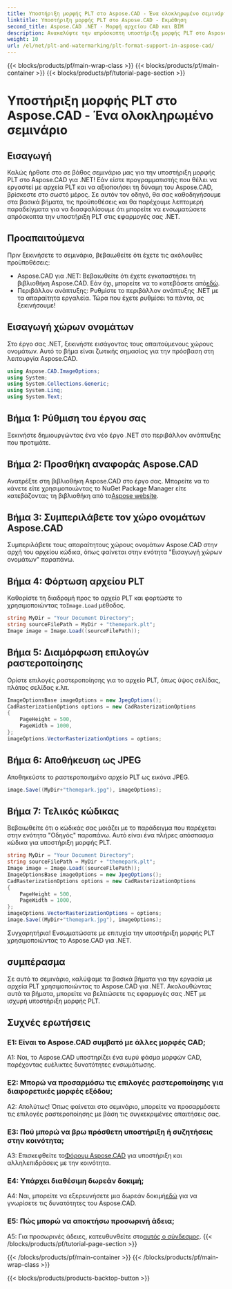 ```yaml
---
title: Υποστήριξη μορφής PLT στο Aspose.CAD - Ένα ολοκληρωμένο σεμινάριο
linktitle: Υποστήριξη μορφής PLT στο Aspose.CAD - Εκμάθηση
second_title: Aspose.CAD .NET - Μορφή αρχείου CAD και BIM
description: Ανακαλύψτε την απρόσκοπτη υποστήριξη μορφής PLT στο Aspose.CAD για .NET. Ακολουθήστε τον οδηγό βήμα προς βήμα για την ενσωμάτωση αρχείων PLT στις εφαρμογές σας .NET χωρίς κόπο.
weight: 10
url: /el/net/plt-and-watermarking/plt-format-support-in-aspose-cad/
---
```


{{< blocks/products/pf/main-wrap-class >}}
{{< blocks/products/pf/main-container >}}
{{< blocks/products/pf/tutorial-page-section >}}

# Υποστήριξη μορφής PLT στο Aspose.CAD - Ένα ολοκληρωμένο σεμινάριο

## Εισαγωγή

Καλώς ήρθατε στο σε βάθος σεμινάριο μας για την υποστήριξη μορφής PLT στο Aspose.CAD για .NET! Εάν είστε προγραμματιστής που θέλει να εργαστεί με αρχεία PLT και να αξιοποιήσει τη δύναμη του Aspose.CAD, βρίσκεστε στο σωστό μέρος. Σε αυτόν τον οδηγό, θα σας καθοδηγήσουμε στα βασικά βήματα, τις προϋποθέσεις και θα παρέχουμε λεπτομερή παραδείγματα για να διασφαλίσουμε ότι μπορείτε να ενσωματώσετε απρόσκοπτα την υποστήριξη PLT στις εφαρμογές σας .NET.

## Προαπαιτούμενα

Πριν ξεκινήσετε το σεμινάριο, βεβαιωθείτε ότι έχετε τις ακόλουθες προϋποθέσεις:
-  Aspose.CAD για .NET: Βεβαιωθείτε ότι έχετε εγκαταστήσει τη βιβλιοθήκη Aspose.CAD. Εάν όχι, μπορείτε να το κατεβάσετε από[εδώ](https://releases.aspose.com/cad/net/).
- Περιβάλλον ανάπτυξης: Ρυθμίστε το περιβάλλον ανάπτυξης .NET με τα απαραίτητα εργαλεία.
Τώρα που έχετε ρυθμίσει τα πάντα, ας ξεκινήσουμε!

## Εισαγωγή χώρων ονομάτων

Στο έργο σας .NET, ξεκινήστε εισάγοντας τους απαιτούμενους χώρους ονομάτων. Αυτό το βήμα είναι ζωτικής σημασίας για την πρόσβαση στη λειτουργία Aspose.CAD.
```csharp
using Aspose.CAD.ImageOptions;
using System;
using System.Collections.Generic;
using System.Linq;
using System.Text;
```

## Βήμα 1: Ρύθμιση του έργου σας

Ξεκινήστε δημιουργώντας ένα νέο έργο .NET στο περιβάλλον ανάπτυξης που προτιμάτε.

## Βήμα 2: Προσθήκη αναφοράς Aspose.CAD

 Ανατρέξτε στη βιβλιοθήκη Aspose.CAD στο έργο σας. Μπορείτε να το κάνετε είτε χρησιμοποιώντας το NuGet Package Manager είτε κατεβάζοντας τη βιβλιοθήκη από το[Aspose website](https://purchase.aspose.com/buy).

## Βήμα 3: Συμπεριλάβετε τον χώρο ονομάτων Aspose.CAD

Συμπεριλάβετε τους απαραίτητους χώρους ονομάτων Aspose.CAD στην αρχή του αρχείου κώδικα, όπως φαίνεται στην ενότητα "Εισαγωγή χώρων ονομάτων" παραπάνω.

## Βήμα 4: Φόρτωση αρχείου PLT

 Καθορίστε τη διαδρομή προς το αρχείο PLT και φορτώστε το χρησιμοποιώντας το`Image.Load` μέθοδος.

```csharp
string MyDir = "Your Document Directory";
string sourceFilePath = MyDir + "themepark.plt";
Image image = Image.Load((sourceFilePath));
```

## Βήμα 5: Διαμόρφωση επιλογών ραστεροποίησης

Ορίστε επιλογές ραστεροποίησης για το αρχείο PLT, όπως ύψος σελίδας, πλάτος σελίδας κ.λπ.

```csharp
ImageOptionsBase imageOptions = new JpegOptions();
CadRasterizationOptions options = new CadRasterizationOptions
{
    PageHeight = 500,
    PageWidth = 1000,
};
imageOptions.VectorRasterizationOptions = options;
```

## Βήμα 6: Αποθήκευση ως JPEG

Αποθηκεύστε το ραστεροποιημένο αρχείο PLT ως εικόνα JPEG.

```csharp
image.Save((MyDir+"themepark.jpg"), imageOptions);
```

## Βήμα 7: Τελικός κώδικας

Βεβαιωθείτε ότι ο κώδικάς σας μοιάζει με το παράδειγμα που παρέχεται στην ενότητα "Οδηγός" παραπάνω. Αυτό είναι ένα πλήρες απόσπασμα κώδικα για υποστήριξη μορφής PLT.

```csharp
string MyDir = "Your Document Directory";
string sourceFilePath = MyDir + "themepark.plt";
Image image = Image.Load((sourceFilePath));
ImageOptionsBase imageOptions = new JpegOptions();
CadRasterizationOptions options = new CadRasterizationOptions
{
    PageHeight = 500,
    PageWidth = 1000,
};
imageOptions.VectorRasterizationOptions = options;
image.Save((MyDir+"themepark.jpg"), imageOptions);
```

Συγχαρητήρια! Ενσωματώσατε με επιτυχία την υποστήριξη μορφής PLT χρησιμοποιώντας το Aspose.CAD για .NET.

## συμπέρασμα

Σε αυτό το σεμινάριο, καλύψαμε τα βασικά βήματα για την εργασία με αρχεία PLT χρησιμοποιώντας το Aspose.CAD για .NET. Ακολουθώντας αυτά τα βήματα, μπορείτε να βελτιώσετε τις εφαρμογές σας .NET με ισχυρή υποστήριξη μορφής PLT.

## Συχνές ερωτήσεις

### Ε1: Είναι το Aspose.CAD συμβατό με άλλες μορφές CAD;

A1: Ναι, το Aspose.CAD υποστηρίζει ένα ευρύ φάσμα μορφών CAD, παρέχοντας ευέλικτες δυνατότητες ενσωμάτωσης.

### Ε2: Μπορώ να προσαρμόσω τις επιλογές ραστεροποίησης για διαφορετικές μορφές εξόδου;

Α2: Απολύτως! Όπως φαίνεται στο σεμινάριο, μπορείτε να προσαρμόσετε τις επιλογές ραστεροποίησης με βάση τις συγκεκριμένες απαιτήσεις σας.

### Ε3: Πού μπορώ να βρω πρόσθετη υποστήριξη ή συζητήσεις στην κοινότητα;

 A3: Επισκεφθείτε το[Φόρουμ Aspose.CAD](https://forum.aspose.com/c/cad/19) για υποστήριξη και αλληλεπιδράσεις με την κοινότητα.

### Ε4: Υπάρχει διαθέσιμη δωρεάν δοκιμή;

 A4: Ναι, μπορείτε να εξερευνήσετε μια δωρεάν δοκιμή[εδώ](https://releases.aspose.com/) για να γνωρίσετε τις δυνατότητες του Aspose.CAD.

### Ε5: Πώς μπορώ να αποκτήσω προσωρινή άδεια;

 A5: Για προσωρινές άδειες, κατευθυνθείτε στο[αυτός ο σύνδεσμος](https://purchase.aspose.com/temporary-license/).
{{< /blocks/products/pf/tutorial-page-section >}}

{{< /blocks/products/pf/main-container >}}
{{< /blocks/products/pf/main-wrap-class >}}

{{< blocks/products/products-backtop-button >}}
